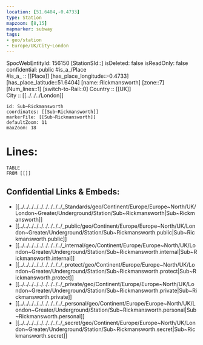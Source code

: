 ```yaml
---
location: [51.6404,-0.4733] 
type: Station 
mapzoom: [8,15] 
mapmarker: subway 
tags:
- geo/station
- Europe/UK/City~London
---
```

SpocWebEntityId: 156150
[StationSId::] 
isDeleted: false
isReadOnly: false
confidential: public
#is_a_/Place  
#is_a_ :: [[Place]] 
[has_place_longitude::-0.4733] 
[has_place_latitude::51.6404] 
[name::Rickmansworth] 
[zone::7] 
[Num_lines::1] 
[switch-to-Rail::0] 
Country :: [[UK]]  
City :: [[../../../London]]  


```leaflet
id: Sub~Rickmansworth
coordinates: [[Sub~Rickmansworth]] 
markerFile: [[Sub~Rickmansworth]] 
defaultZoom: 11 
maxZoom: 18
```


# Lines: 
```dataview
TABLE 
FROM [[]] 
```

## Confidential Links & Embeds: 
- [[../../../../../../../../../_Standards/geo/Continent/Europe/Europe~North/UK/London~Greater/Underground/Station/Sub~Rickmansworth|Sub~Rickmansworth]] 
- [[../../../../../../../../../_public/geo/Continent/Europe/Europe~North/UK/London~Greater/Underground/Station/Sub~Rickmansworth.public|Sub~Rickmansworth.public]] 
- [[../../../../../../../../../_internal/geo/Continent/Europe/Europe~North/UK/London~Greater/Underground/Station/Sub~Rickmansworth.internal|Sub~Rickmansworth.internal]] 
- [[../../../../../../../../../_protect/geo/Continent/Europe/Europe~North/UK/London~Greater/Underground/Station/Sub~Rickmansworth.protect|Sub~Rickmansworth.protect]] 
- [[../../../../../../../../../_private/geo/Continent/Europe/Europe~North/UK/London~Greater/Underground/Station/Sub~Rickmansworth.private|Sub~Rickmansworth.private]] 
- [[../../../../../../../../../_personal/geo/Continent/Europe/Europe~North/UK/London~Greater/Underground/Station/Sub~Rickmansworth.personal|Sub~Rickmansworth.personal]] 
- [[../../../../../../../../../_secret/geo/Continent/Europe/Europe~North/UK/London~Greater/Underground/Station/Sub~Rickmansworth.secret|Sub~Rickmansworth.secret]] 
